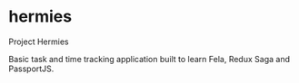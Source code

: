 # hermies
Project Hermies

Basic task and time tracking application built to learn Fela, Redux Saga and PassportJS.